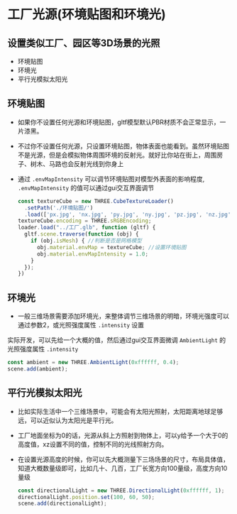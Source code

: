 # 工厂光源(环境贴图和环境光)

## 设置类似工厂、园区等3D场景的光照

+ 环境贴图
+ 环境光
+ 平行光模拟太阳光

## 环境贴图

+ 如果你不设置任何光源和环境贴图，gltf模型默认PBR材质不会正常显示，一片漆黑。

+ 不过你不设置任何光源，只设置环境贴图，物体表面也能看到。虽然环境贴图不是光源，但是会模拟物体周围环境的反射光。就好比你站在街上，周围房子、树木、马路也会反射光线到你身上

+ 通过 `.envMapIntensity` 可以调节环境贴图对模型外表面的影响程度, `.envMapIntensity` 的值可以通过gui交互界面调节

  ```js
  const textureCube = new THREE.CubeTextureLoader()
    .setPath('./环境贴图/')
    .load(['px.jpg', 'nx.jpg', 'py.jpg', 'ny.jpg', 'pz.jpg', 'nz.jpg']);
  textureCube.encoding = THREE.sRGBEncoding;
  loader.load("../工厂.glb", function (gltf) {
    gltf.scene.traverse(function (obj) {
      if (obj.isMesh) { //判断是否是网格模型
        obj.material.envMap = textureCube; //设置环境贴图
        obj.material.envMapIntensity = 1.0;
      }
    });
  })
  ```

## 环境光

+ 一般三维场景需要添加环境光，来整体调节三维场景的明暗，环境光强度可以通过参数2，或光照强度属性 `.intensity` 设置

实际开发，可以先给一个大概的值，然后通过gui交互界面微调 `AmbientLight` 的光照强度属性 `.intensity`

  ```js
  const ambient = new THREE.AmbientLight(0xffffff, 0.4);
  scene.add(ambient);
  ```

## 平行光模拟太阳光

+ 比如实际生活中一个三维场景中，可能会有太阳光照射，太阳距离地球足够远，可以近似认为太阳光是平行光。

+ 工厂地面坐标为0的话，光源从斜上方照射到物体上，可以y给予一个大于0的高度值，xz设置不同的值，控制不同的光线照射方向。

+ 在设置光源高度的时候，你可以先大概测量下三场场景的尺寸，布局具体值，知道大概数量级即可，比如几十、几百，工厂长宽方向100量级，高度方向10量级

  ```js
  const directionalLight = new THREE.DirectionalLight(0xffffff, 1);
  directionalLight.position.set(100, 60, 50);
  scene.add(directionalLight);
  ```
